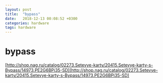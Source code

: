 ```yaml
---
layout: post
title:  "bypass"
date:   2018-12-13 00:08:52 +0300
categories: hardware
tags: hardware
---
```


# bypass
[http://shop.nag.ru/catalog/02273.Setevye-karty/20415.Setevye-karty-s-Bypass/14973.PE2G6BPi35-SD](http://shop.nag.ru/catalog/02273.Setevye-karty/20415.Setevye-karty-s-Bypass/14973.PE2G6BPi35-SD)
